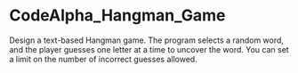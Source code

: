 # CodeAlpha_Hangman_Game
Design a text-based Hangman game. The program selects a random word, and the player guesses one letter at a time to uncover the word. You can set a limit on the number of incorrect guesses allowed.
